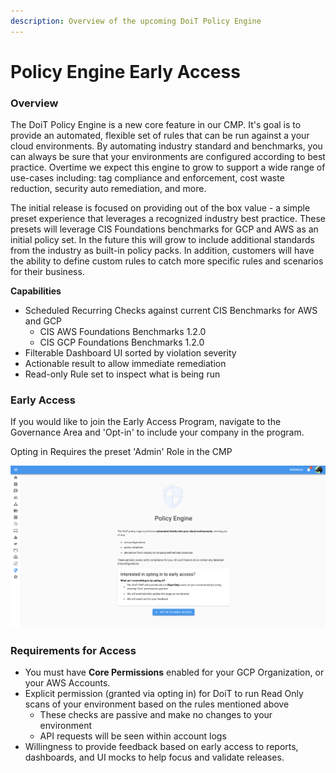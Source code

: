 ```yaml
---
description: Overview of the upcoming DoiT Policy Engine
---
```


# Policy Engine Early Access

### **Overview**

The DoiT Policy Engine is a new core feature in our CMP.  It's goal is to provide an automated, flexible set of rules that can be run against a your cloud environments. By automating industry standard and benchmarks, you can always be sure that your environments are configured according to best practice.  Overtime we expect this engine to grow to support a wide range of use-cases including: tag compliance and enforcement, cost waste reduction, security auto remediation, and more.

The initial release is focused on providing out of the box value - a simple preset experience that leverages a recognized industry best practice.  These presets will leverage CIS Foundations benchmarks for GCP and AWS as an initial policy set.  In the future this will grow to include additional standards from the industry as built-in policy packs.  In addition, customers will have the ability to define custom rules to catch more specific rules and scenarios for their business.   

**Capabilities**

* Scheduled Recurring Checks against current CIS Benchmarks for AWS and GCP
  * CIS AWS Foundations Benchmarks 1.2.0
  * CIS GCP Foundations Benchmarks 1.2.0
* Filterable Dashboard UI sorted by violation severity
* Actionable result to allow immediate remediation
* Read-only Rule set to inspect what is being run

### **Early Access**

If you would like to join the Early Access Program, navigate to the Governance Area and 'Opt-in' to include your company in the program.

Opting in Requires the preset 'Admin' Role in the CMP

![Opt-in Page for Early Access](../.gitbook/assets/image%20%2833%29.png)

### **Requirements for Access**

* You must have **Core Permissions** enabled for your GCP Organization, or your AWS Accounts. 
* Explicit permission \(granted via opting in\) for DoiT to run Read Only scans of your environment based on the rules mentioned above
  * These checks are passive and make no changes to your environment
  * API requests will be seen within account logs
* Willingness to provide feedback based on early access to reports, dashboards, and UI mocks to help focus and validate releases.



